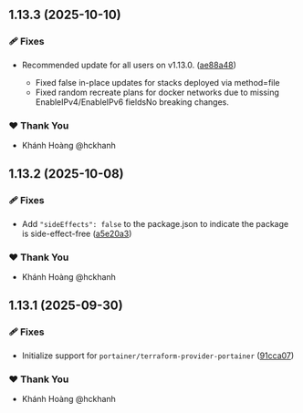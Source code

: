 ## 1.13.3 (2025-10-10)

### 🩹 Fixes

- Recommended update for all users on v1.13.0. ([ae88a48](https://github.com/hckhanh/pulumi-any-terraform/commit/ae88a48))

  - Fixed false in-place updates for stacks deployed via method=file
  - Fixed random recreate plans for docker networks due to missing EnableIPv4/EnableIPv6 fieldsNo breaking changes.

### ❤️ Thank You

- Khánh Hoàng @hckhanh

## 1.13.2 (2025-10-08)

### 🩹 Fixes

- Add `"sideEffects": false` to the package.json to indicate the package is side-effect-free ([a5e20a3](https://github.com/hckhanh/pulumi-any-terraform/commit/a5e20a3))

### ❤️ Thank You

- Khánh Hoàng @hckhanh

## 1.13.1 (2025-09-30)

### 🩹 Fixes

- Initialize support for `portainer/terraform-provider-portainer` ([91cca07](https://github.com/hckhanh/pulumi-any-terraform/commit/91cca07))

### ❤️ Thank You

- Khánh Hoàng @hckhanh